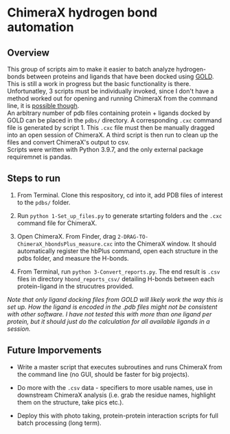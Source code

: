 # ChimeraX hydrogen bond automation  
## Overview
This group of scripts aim to make it easier to batch analyze hydrogen-bonds between proteins and ligands that have been docked using [GOLD](https://www.ccdc.cam.ac.uk/solutions/csd-discovery/components/gold/).  
This is still a work in progress but the basic functionality is there. Unfortunatley, 3 scripts must be individually invoked, since I don't have a method worked out for opening and running ChimeraX from the command line, it is [possible though](https://www.cgl.ucsf.edu/chimerax/docs/user/startup.html).  
An arbitrary number of pdb files containing protein + ligands docked by GOLD can be placed in the `pdbs/` directory. A corresponding `.cxc` command file is generated by script 1. This `.cxc` file must then be manually dragged into an open session of ChimeraX. A third script is then run to clean up the files and convert ChimeraX's output to csv.  
Scripts were written with Python 3.9.7, and the only external package requiremnet is pandas.  

## Steps to run  

1. From Terminal. Clone this respository, cd into it, add PDB files of interest to the `pdbs/` folder.

2. Run `python 1-Set_up_files.py` to generate srtarting folders and the `.cxc` command file for ChimeraX.

3. Open ChimeraX. From Finder, drag `2-DRAG-TO-ChimeraX_hbondsPlus_measure.cxc` into the ChimeraX window. It should automatically register the hbPlus command, open each structure in the pdbs folder, and measure the H-bonds.

4. From Terminal, run `python 3-Convert_reports.py`. The end result is `.csv` files in directory `hbond_reports_csv/` detailing H-bonds between each protein-ligand in the strucutres provided.  

*Note that only ligand docking files from GOLD will likely work the way this is set up. How the ligand is encoded in the .pdb files might not be consistent with other software. I have not tested this with more than one ligand per protein, but it should just do the calculation for all available ligands in a session.*  

## Future Imporvements  

- Write a master script that executes subroutines and runs ChimeraX from the command line (no GUI, should be faster for big projects).

- Do more with the `.csv` data - specifiers to more usable names, use in downstream ChimeraX analysis (i.e. grab the residue names, highlight them on the structure, take pics etc.).  

- Deploy this with photo taking, protein-protein interaction scripts for full batch processing (long term).  

